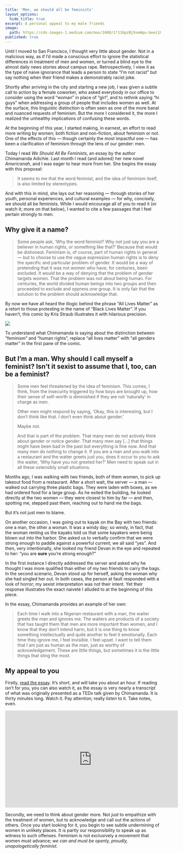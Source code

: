 ```yaml
---
title: 'Men, we should all be feminists'
layout_options:
  hide_title: true
excerpt: A personal appeal to my male friends
image:
  path: https://cdn-images-1.medium.com/max/1600/1*116pzBjXoeWqu-beei1PyA.png
published: true
---
```


Until I moved to San Francisco, I thought very little about gender. Not in a malicious way, as if I’d made a conscious effort to ignore the statistical differences in treatment of men and women, or turned a blind eye to the almost daily news stories about campus rape. Retrospectively, I view it as the type of naive ignorance that leads a person to state “I’m not racist” but say nothing when their friend makes a demonstrably racist joke.

Shortly after arriving in the city and starting a new job, I was given a subtle call to action by a female coworker, who asked everybody in our office to consider using the word “woman” in place of “girl”, and to rethink saying “hi guys” when addressing a group of people that includes women as well. At the surface, this linguistic distinction is often seen as one of the more banal and nuanced requests of feminism. But the more I considered it, the more I realized the unhealthy implications of confusing these words.

At the beginning of this year, I started making, in earnest, an effort to read more writing by women; both fiction and non-fiction, about feminism or not. One of the effects of this — though certainly the most impactful one — has been a clarification of feminism through the lens of our gender: men.

Today I read *We Should All Be Feminists*, an essay by the author Chimamanda Adichie. Last month I read (and adored) her new novel *Americanah*, and I was eager to hear more from her. She begins the essay with this proposal:

> It seems to me that the word feminist, and the idea of feminism itself, is also limited by stereotypes.

And with this in mind, she lays out her reasoning — through stories of her youth, personal experiences, and cultural examples — for why, concisely, we should all be feminists. While I would encourage all of you to read it (or watch it; more on that below), I wanted to cite a few passages that I feel pertain strongly to men.

## Why give it a name?

> Some people ask, ‘Why the word feminist? Why not just say you are a believer in human rights, or something like that?’ Because that would be dishonest. Feminism is, of course, part of human rights in general — but to choose to use the vague expression human rights is to deny the specific and particular problem of gender. It would be a way of pretending that it was not women who have, for centuries, been excluded. It would be a way of denying that the problem of gender targets women. That the problem was not about being human. For centuries, the world divided human beings into two groups and then proceeded to exclude and oppress one group. It is only fair that the solution to the problem should acknowledge that.

By now we have all heard the illogic behind the phrase “All Lives Matter” as a retort to those protesting in the name of “Black Lives Matter”. If you haven’t, this comic by Kris Straub illustrates it with hilarious precision.

![](https://cdn-images-1.medium.com/max/1600/0*sMTsx6qxT5dtkwgh.png)

To understand what Chimamanda is saying about the distinction between “feminism” and “human rights”, replace “all lives matter” with “all genders matter” in the first pane of the comic.

## But I’m a man. Why should I call myself a feminist? Isn’t it sexist to assume that I, too, can be a feminist?

> Some men feel threatened by the idea of feminism. This comes, I think, from the insecurity triggered by how boys are brought up, how their sense of self-worth is diminished if they are not ‘naturally’ in charge as men.
>
> Other men might respond by saying, ‘Okay, this is interesting, but I don’t think like that. I don’t even think about gender.’
>
> Maybe not.
>
> And that is part of the problem. That many men do not actively think about gender or notice gender. That many men say […] that things might have been bad in the past but everything is fine now. And that many men do nothing to change it. If you are a man and you walk into a restaurant and the waiter greets just
you, does it occur to you to ask the waiter, ‘Why have you not greeted her?’ Men need to speak out in all these ostensibly small situations.

Months ago, I was walking with two friends, both of them women, to pick up takeout food from a restaurant. After a short wait, the server — a man — walked out carrying three plastic bags. They were laden with boxes, as we had ordered food for a large group. As he exited the building, he looked directly at the two women — they were closest to him by far — and then, spotting me, stepped past them, reaching out to hand me the bags.

But it’s not just men to blame.

On another occasion, I was going out to kayak on the Bay with two friends: one a man, the other a woman. It was a windy day; so windy, in fact, that the woman renting us the kayaks told us that some kayakers were being blown out into the harbor. She asked us to verbally confirm that we were strong enough to paddle against a powerful current; we all said “yes”. And then, very intentionally, she
looked my friend Devan in the eye and repeated to her: “you are **sure** you’re strong enough?”

In the first instance I directly addressed the server and asked why he thought I was more qualified than either of my two friends to carry the bags. In the second scenario, Devan stood up for herself, asking the woman why she had singled her out. In both cases, the person at fault responded with a look of horror; my sexist interpretation was not their intent. Yet their response
illustrates the exact naiveté I alluded to at the beginning of this piece.

In the essay, Chimamanda provides an example of her own:

> Each time I walk into a Nigerian restaurant with a man, the waiter greets the man and ignores me. The waiters are products of a society that has taught them that men are more important than women, and I know that they don’t intend harm, but it is one thing to know something intellectually and quite another to feel it emotionally. Each time they ignore me, I feel invisible. I feel upset. I want to tell them that I am just as human as the man, just as worthy of acknowledgement. These are little things, but sometimes it is the little things that sting the most.

## My appeal to you

Firstly, [read the essay](http://goo.gl/gIeYLJ). It’s short, and will take you about an hour. If reading isn’t for you, you can also watch it, as the essay is very nearly a transcript of what was originally presented as a TEDx talk given by Chimamanda. It is thirty minutes long. Watch it. Pay attention;
really *listen* to it. Take notes, even.

<iframe width="560" height="315" src="https://www.youtube.com/embed/hg3umXU_qWc" frameborder="0" allowfullscreen></iframe>

Secondly, we need to think about gender more. Not *just* to empathize with the treatment of women, but to acknowledge and call out the actions of others. Once you start looking for it, you begin to see subtle undermining of women in unlikely places. It is partly our responsibility to speak up as witness to such offenses. Feminism is not exclusively a movement that women must advance; *we can and must be openly, proudly, unapologetically feminist.*
